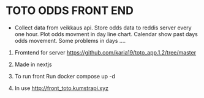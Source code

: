 # TOTO ODDS FRONT END

- Collect data from veikkaus api. Store odds data to reddis server every one hour. Plot odds movment in day line chart.
Calendar show past days odds movement. Some problems in days ....


1. Fromtend for server https://github.com/karia19/toto_app.1.2/tree/master
2. Made in nextjs
3. To run front
Run docker compose up -d


5. In use http://front_toto.kumstrapi.xyz


